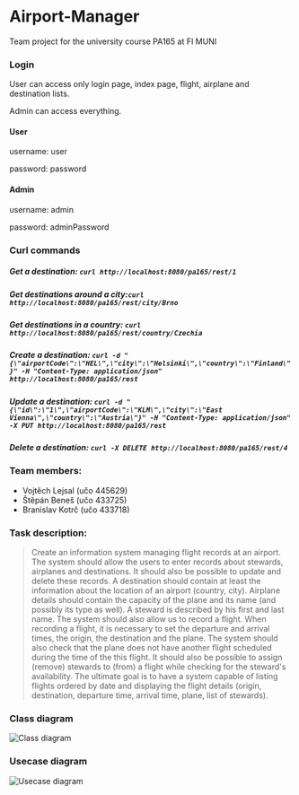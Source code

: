# Airport-Manager

Team project for the university course PA165 at FI MUNI

### Login
User can access only login page, index page, flight, airplane and destination lists.

Admin can access everything.
#### User
username: user

password: password
#### Admin
username: admin

password: adminPassword

### Curl commands
##### Get a destination: `curl http://localhost:8080/pa165/rest/1`
##### Get destinations around a city:`curl http://localhost:8080/pa165/rest/city/Brno`
##### Get destinations in a country: `curl http://localhost:8080/pa165/rest/country/Czechia`
##### Create a destination: `curl -d "{\"airportCode\":\"HEL\",\"city\":\"Helsinki\",\"country\":\"Finland\"}" -H "Content-Type: application/json" http://localhost:8080/pa165/rest`
##### Update a destination: `curl -d "{\"id\":\"1\",\"airportCode\":\"KLM\",\"city\":\"East Vienna\",\"country\":\"Austria\"}" -H "Content-Type: application/json" -X PUT http://localhost:8080/pa165/rest`
##### Delete a destination: `curl -X DELETE http://localhost:8080/pa165/rest/4`


### Team members:
* Vojtěch Lejsal (učo 445629)
* Štěpán Beneš (učo 433725)
* Branislav Kotrč (učo 433718)

### Task description:
> Create an information system managing flight records at an airport. The system should allow the users to enter records about stewards, airplanes and destinations. It should also be possible to update and delete these records. A destination should contain at least the information about the location of an airport (country, city). Airplane details should contain the capacity of the plane and its name (and possibly its type as well). A steward is described by his first and last name. The system should also allow us to record a flight. When recording a flight, it is necessary to set the departure and arrival times, the origin, the destination and the plane. The system should also check that the plane does not have another flight scheduled during the time of the this flight. It should also be possible to assign (remove) stewards to (from) a flight while checking for the steward's availability. The ultimate goal is to have a system capable of listing flights ordered by date and displaying the flight details (origin, destination, departure time, arrival time, plane, list of stewards).

### Class diagram
![Class diagram](https://cdn.discordapp.com/attachments/506608005849153546/506608224007356428/ClassDiagram.png)

### Usecase diagram
![Usecase diagram](https://cdn.discordapp.com/attachments/506608005849153546/506608098757312543/Usecase_diagram.png)
